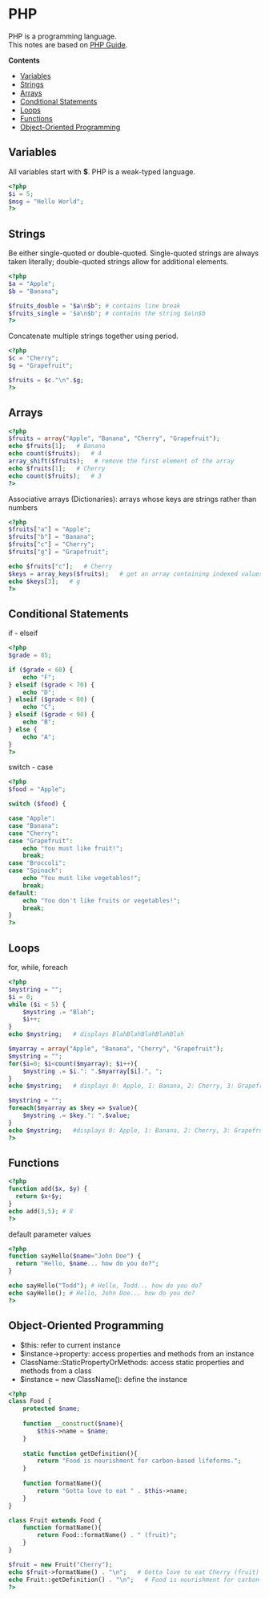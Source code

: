 # PHP

PHP is a programming language.  
This notes are based on [PHP Guide](https://classes.engineering.wustl.edu/cse330/index.php?title=PHP#PHP_Language_Components).

**Contents**
* [Variables](#variables)
* [Strings](#strings)
* [Arrays](#arrays)
* [Conditional Statements](#conditional-statements)
* [Loops](#loops)
* [Functions](#functions)
* [Object-Oriented Programming](#object-oriented-programming)

## Variables
All variables start with **$**. PHP is a weak-typed language.
```php
<?php
$i = 5;
$msg = "Hello World";
?>
```

## Strings
Be either single-quoted or double-quoted. Single-quoted strings are always taken literally; double-quoted strings allow for additional elements.
```php
<?php
$a = "Apple";
$b = "Banana";

$fruits_double = "$a\n$b"; # contains line break
$fruits_single = '$a\n$b'; # contains the string $a\n$b
?>
```

Concatenate multiple strings together using period.
```php
<?php
$c = "Cherry";
$g = "Grapefruit";

$fruits = $c."\n".$g;
?>
```

## Arrays
```php
<?php
$fruits = array("Apple", "Banana", "Cherry", "Grapefruit");
echo $fruits[1];   # Banana
echo count($fruits);   # 4
array_shift($fruits);   # remove the first element of the array
echo $fruits[1];   # Cherry
echo count($fruits);   # 3
?>
```

Associative arrays (Dictionaries): arrays whose keys are strings rather than numbers
```php
<?php
$fruits["a"] = "Apple";
$fruits["b"] = "Banana";
$fruits["c"] = "Cherry";
$fruits["g"] = "Grapefruit";

echo $fruits["c"];   # Cherry
$keys = array_keys($fruits);   # get an array containing indexed values of the fruits' keys
echo $keys[3];   # g
?>
```
## Conditional Statements
if - elseif
```php
<?php
$grade = 85;

if ($grade < 60) {
	echo "F";
} elseif ($grade < 70) {
	echo "D";
} elseif ($grade < 80) {
	echo "C";
} elseif ($grade < 90) {
	echo "B";
} else {
	echo "A";
}
?>
```

switch - case
```php
<?php
$food = "Apple";

switch ($food) {

case "Apple":
case "Banana":
case "Cherry":
case "Grapefruit":
	echo "You must like fruit!";
	break;
case "Broccoli":
case "Spinach":
	echo "You must like vegetables!";
	break;
default:
	echo "You don't like fruits or vegetables!";
	break;
}
?>
```

## Loops
for, while, foreach
```php
<?php
$mystring = "";
$i = 0;
while ($i < 5) {
	$mystring .= "Blah";
	$i++;
}
echo $mystring;   # displays BlahBlahBlahBlahBlah

$myarray = array("Apple", "Banana", "Cherry", "Grapefruit");
$mystring = "";
for($i=0; $i<count($myarray); $i++){
	$mystring .= $i.": ".$myarray[$i].", ";
}
echo $mystring;   # displays 0: Apple, 1: Banana, 2: Cherry, 3: Grapefruit

$mystring = "";
foreach($myarray as $key => $value){
	$mystring .= $key.": ".$value;
}
echo $mystring;   #displays 0: Apple, 1: Banana, 2: Cherry, 3: Grapefruit
?>
```

## Functions
```php
<?php
function add($x, $y) {
  return $x+$y;
}
echo add(3,5); # 8
?>
```

default parameter values
```php
<?php
function sayHello($name="John Doe") {
  return "Hello, $name... how do you do?";
}

echo sayHello("Todd"); # Hello, Todd... how do you do?
echo sayHello(); # Hello, John Doe... how do you do?
?>
```

## Object-Oriented Programming
* $this: refer to current instance
* $instance->property: access properties and methods from an instance
* ClassName::StaticPropertyOrMethods: access static properties and methods from a class
* $instance = new ClassName(): define the instance
```php
<?php
class Food {
	protected $name;
  
	function __construct($name){
		$this->name = $name;
	}
	
	static function getDefinition(){
		return "Food is nourishment for carbon-based lifeforms.";
	}
	
	function formatName(){
		return "Gotta love to eat " . $this->name;
	}
}

class Fruit extends Food {
	function formatName(){
		return Food::formatName() . " (fruit)";
	}
}

$fruit = new Fruit("Cherry");
echo $fruit->formatName() . "\n";   # Gotta love to eat Cherry (fruit)
echo Fruit::getDefinition() . "\n";   # Food is nourishment for carbon-based lifeforms.
?>
```
